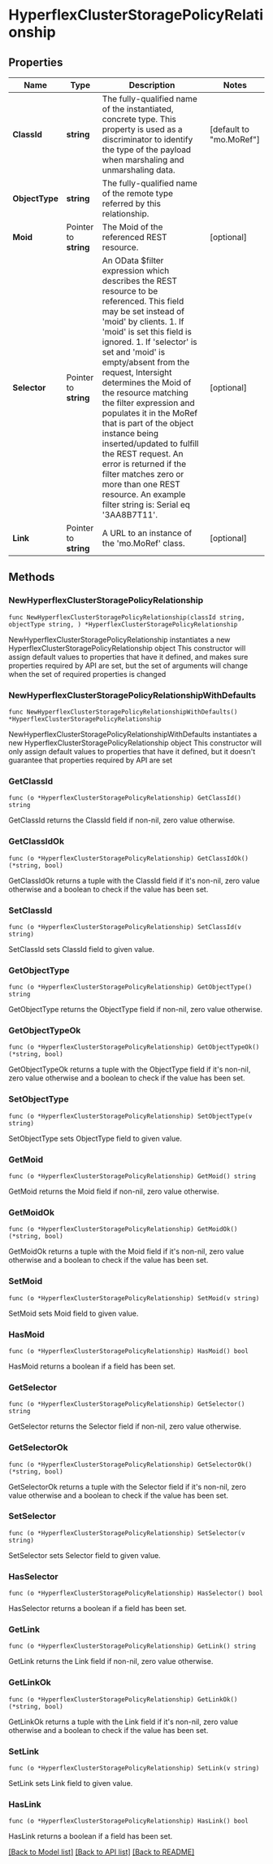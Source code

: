 # HyperflexClusterStoragePolicyRelationship

## Properties

Name | Type | Description | Notes
------------ | ------------- | ------------- | -------------
**ClassId** | **string** | The fully-qualified name of the instantiated, concrete type. This property is used as a discriminator to identify the type of the payload when marshaling and unmarshaling data. | [default to "mo.MoRef"]
**ObjectType** | **string** | The fully-qualified name of the remote type referred by this relationship. | 
**Moid** | Pointer to **string** | The Moid of the referenced REST resource. | [optional] 
**Selector** | Pointer to **string** | An OData $filter expression which describes the REST resource to be referenced. This field may be set instead of &#39;moid&#39; by clients. 1. If &#39;moid&#39; is set this field is ignored. 1. If &#39;selector&#39; is set and &#39;moid&#39; is empty/absent from the request, Intersight determines the Moid of the resource matching the filter expression and populates it in the MoRef that is part of the object instance being inserted/updated to fulfill the REST request. An error is returned if the filter matches zero or more than one REST resource. An example filter string is: Serial eq &#39;3AA8B7T11&#39;. | [optional] 
**Link** | Pointer to **string** | A URL to an instance of the &#39;mo.MoRef&#39; class. | [optional] 

## Methods

### NewHyperflexClusterStoragePolicyRelationship

`func NewHyperflexClusterStoragePolicyRelationship(classId string, objectType string, ) *HyperflexClusterStoragePolicyRelationship`

NewHyperflexClusterStoragePolicyRelationship instantiates a new HyperflexClusterStoragePolicyRelationship object
This constructor will assign default values to properties that have it defined,
and makes sure properties required by API are set, but the set of arguments
will change when the set of required properties is changed

### NewHyperflexClusterStoragePolicyRelationshipWithDefaults

`func NewHyperflexClusterStoragePolicyRelationshipWithDefaults() *HyperflexClusterStoragePolicyRelationship`

NewHyperflexClusterStoragePolicyRelationshipWithDefaults instantiates a new HyperflexClusterStoragePolicyRelationship object
This constructor will only assign default values to properties that have it defined,
but it doesn't guarantee that properties required by API are set

### GetClassId

`func (o *HyperflexClusterStoragePolicyRelationship) GetClassId() string`

GetClassId returns the ClassId field if non-nil, zero value otherwise.

### GetClassIdOk

`func (o *HyperflexClusterStoragePolicyRelationship) GetClassIdOk() (*string, bool)`

GetClassIdOk returns a tuple with the ClassId field if it's non-nil, zero value otherwise
and a boolean to check if the value has been set.

### SetClassId

`func (o *HyperflexClusterStoragePolicyRelationship) SetClassId(v string)`

SetClassId sets ClassId field to given value.


### GetObjectType

`func (o *HyperflexClusterStoragePolicyRelationship) GetObjectType() string`

GetObjectType returns the ObjectType field if non-nil, zero value otherwise.

### GetObjectTypeOk

`func (o *HyperflexClusterStoragePolicyRelationship) GetObjectTypeOk() (*string, bool)`

GetObjectTypeOk returns a tuple with the ObjectType field if it's non-nil, zero value otherwise
and a boolean to check if the value has been set.

### SetObjectType

`func (o *HyperflexClusterStoragePolicyRelationship) SetObjectType(v string)`

SetObjectType sets ObjectType field to given value.


### GetMoid

`func (o *HyperflexClusterStoragePolicyRelationship) GetMoid() string`

GetMoid returns the Moid field if non-nil, zero value otherwise.

### GetMoidOk

`func (o *HyperflexClusterStoragePolicyRelationship) GetMoidOk() (*string, bool)`

GetMoidOk returns a tuple with the Moid field if it's non-nil, zero value otherwise
and a boolean to check if the value has been set.

### SetMoid

`func (o *HyperflexClusterStoragePolicyRelationship) SetMoid(v string)`

SetMoid sets Moid field to given value.

### HasMoid

`func (o *HyperflexClusterStoragePolicyRelationship) HasMoid() bool`

HasMoid returns a boolean if a field has been set.

### GetSelector

`func (o *HyperflexClusterStoragePolicyRelationship) GetSelector() string`

GetSelector returns the Selector field if non-nil, zero value otherwise.

### GetSelectorOk

`func (o *HyperflexClusterStoragePolicyRelationship) GetSelectorOk() (*string, bool)`

GetSelectorOk returns a tuple with the Selector field if it's non-nil, zero value otherwise
and a boolean to check if the value has been set.

### SetSelector

`func (o *HyperflexClusterStoragePolicyRelationship) SetSelector(v string)`

SetSelector sets Selector field to given value.

### HasSelector

`func (o *HyperflexClusterStoragePolicyRelationship) HasSelector() bool`

HasSelector returns a boolean if a field has been set.

### GetLink

`func (o *HyperflexClusterStoragePolicyRelationship) GetLink() string`

GetLink returns the Link field if non-nil, zero value otherwise.

### GetLinkOk

`func (o *HyperflexClusterStoragePolicyRelationship) GetLinkOk() (*string, bool)`

GetLinkOk returns a tuple with the Link field if it's non-nil, zero value otherwise
and a boolean to check if the value has been set.

### SetLink

`func (o *HyperflexClusterStoragePolicyRelationship) SetLink(v string)`

SetLink sets Link field to given value.

### HasLink

`func (o *HyperflexClusterStoragePolicyRelationship) HasLink() bool`

HasLink returns a boolean if a field has been set.


[[Back to Model list]](../README.md#documentation-for-models) [[Back to API list]](../README.md#documentation-for-api-endpoints) [[Back to README]](../README.md)


